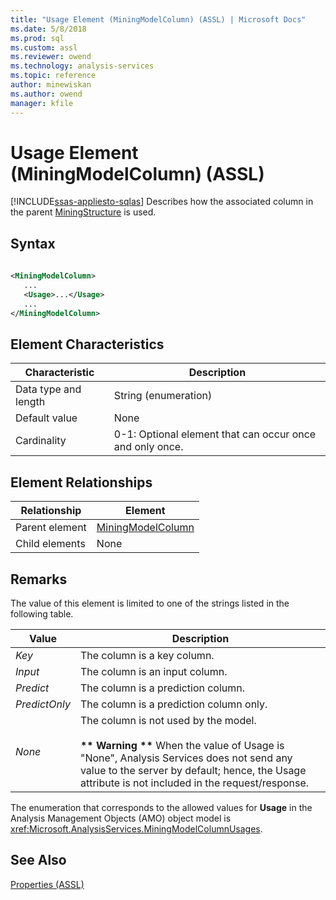 ```yaml
---
title: "Usage Element (MiningModelColumn) (ASSL) | Microsoft Docs"
ms.date: 5/8/2018
ms.prod: sql
ms.custom: assl
ms.reviewer: owend
ms.technology: analysis-services
ms.topic: reference
author: minewiskan
ms.author: owend
manager: kfile
---
```

# Usage Element (MiningModelColumn) (ASSL)
[!INCLUDE[ssas-appliesto-sqlas](../../../includes/ssas-appliesto-sqlas.md)]
  Describes how the associated column in the parent [MiningStructure](../../../analysis-services/scripting/objects/miningstructure-element-assl.md) is used.  
  
## Syntax  
  
```xml  
  
<MiningModelColumn>  
   ...  
   <Usage>...</Usage>  
   ...  
</MiningModelColumn>  
```  
  
## Element Characteristics  
  
|Characteristic|Description|  
|--------------------|-----------------|  
|Data type and length|String (enumeration)|  
|Default value|None|  
|Cardinality|0-1: Optional element that can occur once and only once.|  
  
## Element Relationships  
  
|Relationship|Element|  
|------------------|-------------|  
|Parent element|[MiningModelColumn](../../../analysis-services/scripting/data-type/miningmodelcolumn-data-type-assl.md)|  
|Child elements|None|  
  
## Remarks  
 The value of this element is limited to one of the strings listed in the following table.  
  
|Value|Description|  
|-----------|-----------------|  
|*Key*|The column is a key column.|  
|*Input*|The column is an input column.|  
|*Predict*|The column is a prediction column.|  
|*PredictOnly*|The column is a prediction column only.|  
|*None*|The column is not used by the model.<br /><br /> **\*\* Warning \*\*** When the value of Usage is "None", Analysis Services does not send any value to the server by default; hence, the Usage attribute is not included in the request/response.|  
  
 The enumeration that corresponds to the allowed values for **Usage** in the Analysis Management Objects (AMO) object model is <xref:Microsoft.AnalysisServices.MiningModelColumnUsages>.  
  
## See Also  
 [Properties &#40;ASSL&#41;](../../../analysis-services/scripting/properties/properties-assl.md)  
  
  
